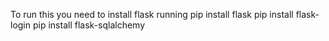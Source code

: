 To run this you need to install flask running 
pip install flask
pip install flask-login
pip install flask-sqlalchemy
